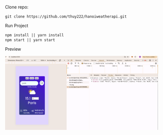 Clone repo:

```
git clone https://github.com/thuy222/hanoiweatherapi.git
```

Run Project

```
npm install || yarn install
npm start || yarn start
```

Preview

<img src="/src/assets/preview.png" alt="Preview"/>
